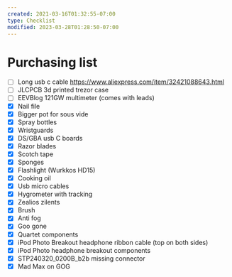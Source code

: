 ```yaml
---
created: 2021-03-16T01:32:55-07:00
type: Checklist
modified: 2023-03-28T01:28:50-07:00
---
```


# Purchasing list

- [ ] Long usb c cable https://www.aliexpress.com/item/32421088643.html
- [ ] JLCPCB 3d printed trezor case
- [ ] EEVBlog 121GW multimeter (comes with leads)
- [x] Nail file
- [x] Bigger pot for sous vide
- [x] Spray bottles
- [x] Wristguards
- [x] DS/GBA usb C boards
- [x] Razor blades
- [x] Scotch tape
- [x] Sponges
- [x] Flashlight (Wurkkos HD15)
- [x] Cooking oil
- [x] Usb micro cables
- [x] Hygrometer with tracking
- [x] Zealios zilents
- [x] Brush
- [x] Anti fog
- [x] Goo gone
- [x] Quartet components
- [x] iPod Photo Breakout headphone ribbon cable (top on both sides)
- [x] iPod Photo headphone breakout components
- [x] STP240320_0200B_b2b missing connector
- [x] Mad Max on GOG
